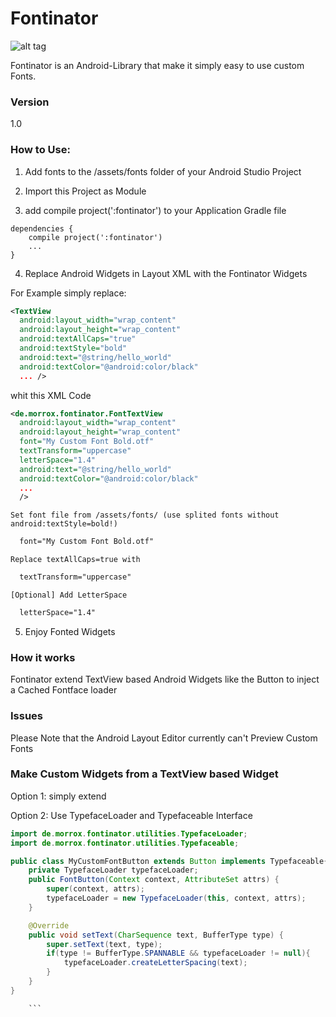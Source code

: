 Fontinator
==========

![alt tag](http://morrox.de/fontinator/mascot_animated.gif)

Fontinator is an Android-Library that make it simply easy to use custom Fonts.

### Version
  1.0

### How to Use:

1. Add fonts to the /assets/fonts folder of your Android Studio Project

2. Import this Project as Module

3. add compile project(':fontinator') to your Application Gradle file
```
dependencies {
    compile project(':fontinator')
    ...
}
```

4. Replace Android Widgets in Layout XML with the Fontinator Widgets

  For Example simply replace:
  ```xml
  <TextView
    android:layout_width="wrap_content"
    android:layout_height="wrap_content"
    android:textAllCaps="true"
    android:textStyle="bold"
    android:text="@string/hello_world"
    android:textColor="@android:color/black"
    ... />
  ```
  whit this XML Code
  ```xml
  <de.morrox.fontinator.FontTextView
    android:layout_width="wrap_content"
    android:layout_height="wrap_content"
    font="My Custom Font Bold.otf"
    textTransform="uppercase"
    letterSpace="1.4"
    android:text="@string/hello_world"
    android:textColor="@android:color/black"
    ...
    />
  ```


    Set font file from /assets/fonts/ (use splited fonts without android:textStyle=bold!)
  ```xml
    font="My Custom Font Bold.otf"
  ```
    Replace textAllCaps=true with
  ```xml
    textTransform="uppercase"
  ```
    [Optional] Add LetterSpace
  ```xml
    letterSpace="1.4"
  ```

5. Enjoy Fonted Widgets

### How it works

Fontinator extend TextView based Android Widgets like the Button to inject a Cached Fontface loader

### Issues
Please Note that the Android Layout Editor currently can't Preview Custom Fonts

### Make Custom Widgets from a TextView based Widget
Option 1: simply extend

Option 2: Use TypefaceLoader and Typefaceable Interface
```java
import de.morrox.fontinator.utilities.TypefaceLoader;
import de.morrox.fontinator.utilities.Typefaceable;

public class MyCustomFontButton extends Button implements Typefaceable{
    private TypefaceLoader typefaceLoader;
    public FontButton(Context context, AttributeSet attrs) {
        super(context, attrs);
        typefaceLoader = new TypefaceLoader(this, context, attrs);
    }

    @Override
    public void setText(CharSequence text, BufferType type) {
        super.setText(text, type);
        if(type != BufferType.SPANNABLE && typefaceLoader != null){
            typefaceLoader.createLetterSpacing(text);
        }
    }
}

    ```

